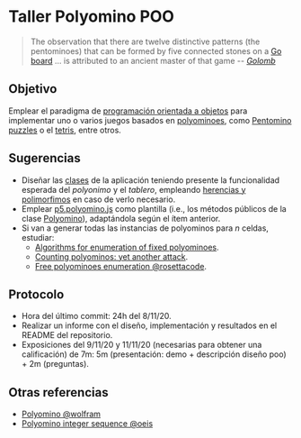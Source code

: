 # Taller Polyomino POO

> The observation that there are twelve distinctive patterns (the pentominoes) that can be
> formed by five connected stones on a [Go board](https://en.wikipedia.org/wiki/Go_(game)) … is
> attributed to an ancient master of that game
> -- <cite>[Golomb][1]</cite>

[1]: https://en.wikipedia.org/wiki/Solomon_W._Golomb

## Objetivo

Emplear el paradigma de [programación orientada a objetos](https://github.com/objetos/objects) para implementar uno o varios juegos basados en [polyominoes](https://en.wikipedia.org/wiki/Polyomino), como [Pentomino puzzles](https://en.wikipedia.org/wiki/Pentomino#Constructing_rectangular_dimensions) o el [tetris](https://en.wikipedia.org/wiki/Tetris), entre otros.

## Sugerencias

* Diseñar las [clases](https://github.com/objetos/objects) de la aplicación teniendo presente la funcionalidad esperada del _polyonimo_ y el _tablero_, empleando [herencias y polimorfimos](objetos.github.io/polymorphism/) en caso de verlo necesario.
* Emplear [p5.polyomino.js](https://github.com/objetos/p5.polyomino.js) como plantilla (i.e., los métodos públicos de la clase [Polyomino](https://github.com/objetos/p5.polyomino.js/blob/master/libraries/p5.polyomino.js)), adaptándola según el ítem anterior.
* Si van a generar todas las instancias de polyominos para _n_ celdas, estudiar:
    * [Algorithms for enumeration of fixed polyominoes](https://en.wikipedia.org/wiki/Polyomino#Algorithms_for_enumeration_of_fixed_polyominoes).
    * [Counting polyominos: yet another attack](https://www.sciencedirect.com/science/article/pii/0012365X81902375?via%3Dihub).
    * [Free polyominoes enumeration @rosettacode](https://rosettacode.org/wiki/Free_polyominoes_enumeration).

## Protocolo

* Hora del último commit: 24h del 8/11/20.
* Realizar un informe con el diseño, implementación y resultados en el README del repositorio.
* Exposiciones del 9/11/20 y 11/11/20 (necesarias para obtener una calificación) de 7m: 5m (presentación: demo + descripción diseño poo) + 2m (preguntas).

## Otras referencias

* [Polyomino @wolfram](https://mathworld.wolfram.com/Polyomino.html)
* [Polyomino integer sequence @oeis](https://oeis.org/A000105)